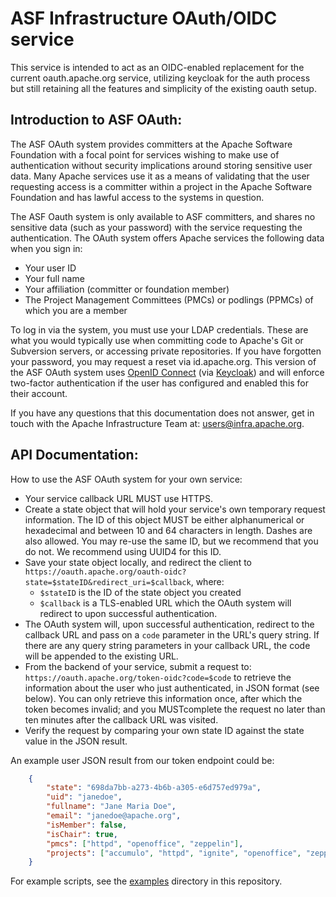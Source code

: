 # ASF Infrastructure OAuth/OIDC service

This service is intended to act as an OIDC-enabled replacement for the current 
oauth.apache.org service, utilizing keycloak for the auth process but still 
retaining all the features and simplicity of the existing oauth setup.


## Introduction to ASF OAuth:

The ASF OAuth system provides committers at the Apache Software Foundation with a focal point for services wishing to make use of authentication without security implications around storing sensitive user data. Many Apache services use it as a means of validating that the user requesting access is a committer within a project in the Apache Software Foundation and has lawful access to the systems in question.

The ASF Oauth system is only available to ASF committers, and shares no sensitive data (such as your password) with the service requesting the authentication. The OAuth system offers Apache services the following data when you sign in:

- Your user ID
- Your full name
- Your affiliation (committer or foundation member)
- The Project Management Committees (PMCs) or podlings (PPMCs) of which you are a member

To log in via the system, you must use your LDAP credentials. These are what you would typically use when committing code to Apache's Git or Subversion servers, or accessing private repositories. If you have forgotten your password, you may request a reset via id.apache.org.
This version of the ASF OAuth system uses [OpenID Connect](https://openid.net/connect/) 
(via [Keycloak](https://www.keycloak.org/)) and will enforce two-factor authentication if the user has configured and enabled this for their account.

If you have any questions that this documentation does not answer, get in touch with the Apache Infrastructure Team at: users@infra.apache.org.

## API Documentation:

How to use the ASF OAuth system for your own service:

- Your service callback URL MUST use HTTPS.
- Create a state object that will hold your service's own temporary request information. The ID of this object MUST be either alphanumerical or hexadecimal and between 10 and 64 characters in length. Dashes are also allowed. You may re-use the same ID, but we recommend that you do not. We recommend using UUID4 for this ID.
- Save your state object locally, and redirect the client to `https://oauth.apache.org/oauth-oidc?state=$stateID&redirect_uri=$callback`, where:
    - `$stateID` is the ID of the state object you created
    - `$callback` is a TLS-enabled URL which the OAuth system will redirect to upon successful authentication.
- The OAuth system will, upon successful authentication, redirect to the callback URL and pass on a `code` parameter in the URL's query string. If there are any query string parameters in your callback URL, the code will be appended to the existing URL.
- From the backend of your service, submit a request to: `https://oauth.apache.org/token-oidc?code=$code` to retrieve the information about the user who just authenticated, in JSON format (see below). You can only retrieve this information once, after which the token becomes invalid; and you MUSTcomplete the request no later than ten minutes after the callback URL was visited.
- Verify the request by comparing your own state ID against the state value in the JSON result.

An example user JSON result from our token endpoint could be:
~~~json
    {
        "state": "698da7bb-a273-4b6b-a305-e6d757ed979a",
        "uid": "janedoe",
        "fullname": "Jane Maria Doe",
        "email": "janedoe@apache.org",
        "isMember": false,
        "isChair": true,
        "pmcs": ["httpd", "openoffice", "zeppelin"],
        "projects": ["accumulo", "httpd", "ignite", "openoffice", "zeppelin"]
    }
~~~

For example scripts, see the [examples](examples/) directory in this repository.
